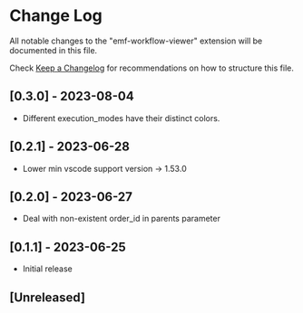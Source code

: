 # Change Log

All notable changes to the "emf-workflow-viewer" extension will be documented in this file.

Check [Keep a Changelog](http://keepachangelog.com/) for recommendations on how to structure this file.

## [0.3.0] - 2023-08-04

- Different execution_modes have their distinct colors.

## [0.2.1] - 2023-06-28

- Lower min vscode support version -> 1.53.0

## [0.2.0] - 2023-06-27

- Deal with non-existent order_id in parents parameter


## [0.1.1] - 2023-06-25

- Initial release


## [Unreleased]